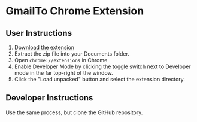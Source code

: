 # GmailTo Chrome Extension

## User Instructions

1. [Download the extension](https://github.com/matthiasmiller/chrome-gmailto/archive/refs/heads/main.zip)
1. Extract the zip file into your Documents folder.
1. Open `chrome://extensions` in Chrome
1. Enable Developer Mode by clicking the toggle switch next to Developer mode in the far top-right of the window.
1. Click the "Load unpacked" button and select the extension directory.

## Developer Instructions

Use the same process, but clone the GitHub repository.
